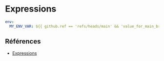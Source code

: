 # Expressions

```yml
env:
  MY_ENV_VAR: ${{ github.ref == 'refs/heads/main' && 'value_for_main_branch' || 'value_for_other_branches' }}

```

## Références 
- [Expressions](https://docs.github.com/fr/actions/learn-github-actions/expressions)


